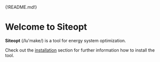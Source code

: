 {!README.md!}

# Welcome to Siteopt

**Siteopt** (/lu\'make/) is a tool for energy system optimization.

Check out the [installation](installation) section for further information how to install the tool.



